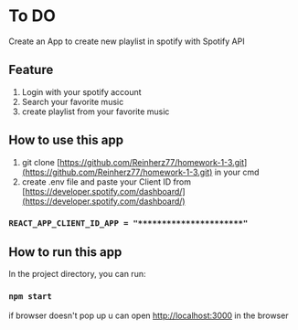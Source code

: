 # To DO

Create an App to create new playlist in spotify with Spotify API

## Feature

1. Login with your spotify account
2. Search your favorite music
3. create playlist from your favorite music

## How to use this app

1. git clone [https://github.com/Reinherz77/homework-1-3.git](https://github.com/Reinherz77/homework-1-3.git) in your cmd
2. create .env file and paste your Client ID from [https://developer.spotify.com/dashboard/](https://developer.spotify.com/dashboard/)

### `REACT_APP_CLIENT_ID_APP = "**********************" `

## How to run this app
In the project directory, you can run:

### `npm start`
if browser doesn't pop up u can open [http://localhost:3000](http://localhost:3000) in the browser